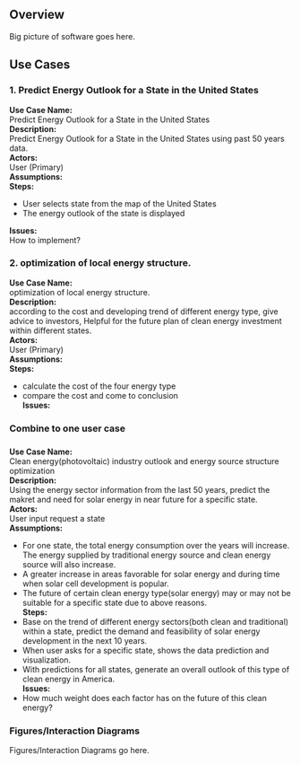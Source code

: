 ## Overview
Big picture of software goes here.

## Use Cases

### 1. Predict Energy Outlook for a State in the United States
**Use Case Name:**   
Predict Energy Outlook for a State in the United States  
**Description:**   
Predict Energy Outlook for a State in the United States using past 50 years data.  
**Actors:**   
User (Primary)  
**Assumptions:**  
**Steps:**  
* User selects state from the map of the United States  
* The energy outlook of the state is displayed  

**Issues:**  
How to implement?  

### 2. optimization of local energy structure.  
**Use Case Name:**  
optimization of local energy structure.  
**Description:**  
according to the cost and developing trend of different energy type, give advice to investors, Helpful for the future plan of clean energy investment within different states.  
**Actors:**  
User (Primary)  
**Assumptions:**  
**Steps:**  
* calculate the cost of the four energy type
* compare the cost and come to conclusion  
**Issues:**  


### Combine to one user case
###
**Use Case Name:**  
Clean energy(photovoltaic) industry outlook and energy source structure optimization  
**Description:**   
Using the energy sector information from the last 50 years, predict the makret and need for solar energy in near future for a specific state.  
**Actors:**     
User input request a state   
**Assumptions:**  
* For one state, the total energy consumption over the years will increase. The energy supplied by traditional energy source and clean energy source will also increase.  
* A greater increase in areas favorable for solar energy and during time when solar cell development is popular.  
* The future of certain clean energy type(solar energy) may or may not be suitable for a specific state due to above reasons.  
**Steps:**  
* Base on the trend of different energy sectors(both clean and traditional) within a state, predict the demand and feasibility of solar energy development in the next 10 years.  
* When user asks for a specific state, shows the data prediction and visualization.  
* With predictions for all states, generate an overall outlook of this type of clean energy in America.  
**Issues:**  
* How much weight does each factor has on the future of this clean energy?  

### Figures/Interaction Diagrams

Figures/Interaction Diagrams go here.  
